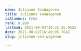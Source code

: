 ```yaml
---
name: Julianne VanWagenen
title: Julianne VanWagenen
isAlumnus: true
rank: 9.999
lastmod: 2021-08-03T10:25:26.955Z
date: 2021-08-02T16:40:05.764Z
slug: julianne-van-wagenen

---
```

